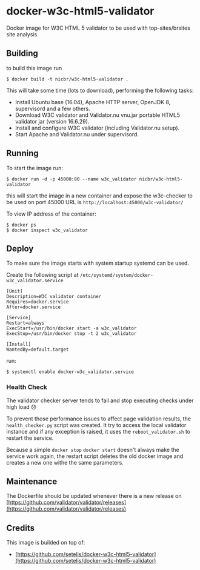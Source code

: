 # docker-w3c-html5-validator

Docker image for W3C HTML 5 validator to be used with top-sites/brsites site 
analysis


## Building

to build this image run

    $ docker build -t nicbr/w3c-html5-validator .

This will take some time (lots to download), performing the following tasks:

* Install Ubuntu base (16.04), Apache HTTP server, OpenJDK 8, supervisord and a
  few others.
* Download W3C validator and Validator.nu vnu.jar portable HTML5 validator jar
  (version 16.6.29).
* Install and configure W3C validator (including Validator.nu setup).
* Start Apache and Validator.nu under supervisord.


## Running

To start the image run:

    $ docker run -d -p 45000:80 --name w3c_validator nicbr/w3c-html5-validator

this will start the image in a new container and expose the w3c-checker to be 
used on port 45000 URL is `http://localhost:45000/w3c-validator/`

To view IP address of the container:

    $ docker ps
    $ docker inspect w3c_validator


## Deploy

To make sure the image starts with system startup systemd can be used.

Create the following script at `/etc/systemd/system/docker-w3c_validator.service`

```systemd
[Unit]
Description=W3C validator container
Requires=docker.service
After=docker.service

[Service]
Restart=always
ExecStart=/usr/bin/docker start -a w3c_validator
ExecStop=/usr/bin/docker stop -t 2 w3c_validator

[Install]
WantedBy=default.target
```

run: 

    $ systemctl enable docker-w3c_validator.service
    
### Health Check

The validator checker server tends to fail and stop executing checks under high
load :disappointed:

To prevent those performance issues to affect page validation results, the 
`health_checker.py` script was created. It try to access the local validator 
instance and if any exception is raised, it uses the `reboot_validator.sh` to
restart the service.

Because a simple `docker stop` `docker start` doesn't always make the service
work again, the restart script deletes the old docker image and creates a new
one withe the same parameters.


## Maintenance

The Dockerfile should be updated whenever there is a new release on 
[https://github.com/validator/validator/releases](https://github.com/validator/validator/releases)

## Credits

This image is builded on top of: 

* [https://github.com/setelis/docker-w3c-html5-validator](https://github.com/setelis/docker-w3c-html5-validator)
